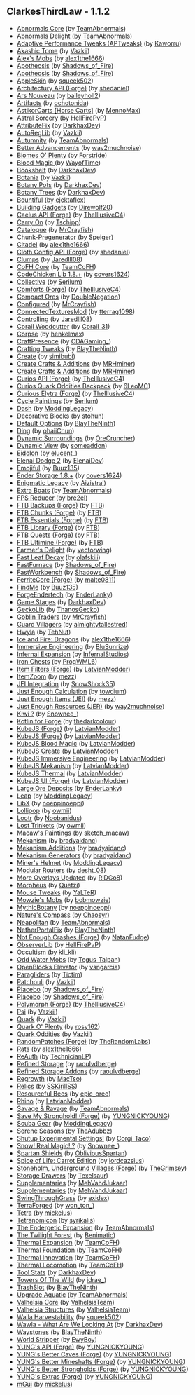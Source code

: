 ## ClarkesThirdLaw - 1.1.2
- [Abnormals Core](https://www.curseforge.com/minecraft/mc-mods/abnormals-core) (by [TeamAbnormals](https://www.curseforge.com/members/teamabnormals/projects))
- [Abnormals Delight](https://www.curseforge.com/minecraft/mc-mods/abnormals-delight) (by [TeamAbnormals](https://www.curseforge.com/members/teamabnormals/projects))
- [Adaptive Performance Tweaks (APTweaks)](https://www.curseforge.com/minecraft/mc-mods/adaptive-performance-tweaks) (by [Kaworru](https://www.curseforge.com/members/kaworru/projects))
- [Akashic Tome](https://www.curseforge.com/minecraft/mc-mods/akashic-tome) (by [Vazkii](https://www.curseforge.com/members/vazkii/projects))
- [Alex's Mobs](https://www.curseforge.com/minecraft/mc-mods/alexs-mobs) (by [alex1the1666](https://www.curseforge.com/members/alex1the1666/projects))
- [Apotheosis](https://www.curseforge.com/minecraft/mc-mods/apotheosis) (by [Shadows_of_Fire](https://www.curseforge.com/members/shadows_of_fire/projects))
- [Apotheosis](https://www.curseforge.com/minecraft/mc-mods/apotheosis) (by [Shadows_of_Fire](https://www.curseforge.com/members/shadows_of_fire/projects))
- [AppleSkin](https://www.curseforge.com/minecraft/mc-mods/appleskin) (by [squeek502](https://www.curseforge.com/members/squeek502/projects))
- [Architectury API (Forge)](https://www.curseforge.com/minecraft/mc-mods/architectury-forge) (by [shedaniel](https://www.curseforge.com/members/shedaniel/projects))
- [Ars Nouveau](https://www.curseforge.com/minecraft/mc-mods/ars-nouveau) (by [baileyholl2](https://www.curseforge.com/members/baileyholl2/projects))
- [Artifacts](https://www.curseforge.com/minecraft/mc-mods/artifacts) (by [ochotonida](https://www.curseforge.com/members/ochotonida/projects))
- [AstikorCarts [Horse Carts]](https://www.curseforge.com/minecraft/mc-mods/astikorcarts) (by [MennoMax](https://www.curseforge.com/members/mennomax/projects))
- [Astral Sorcery](https://www.curseforge.com/minecraft/mc-mods/astral-sorcery) (by [HellFirePvP](https://www.curseforge.com/members/hellfirepvp/projects))
- [AttributeFix](https://www.curseforge.com/minecraft/mc-mods/attributefix) (by [DarkhaxDev](https://www.curseforge.com/members/darkhaxdev/projects))
- [AutoRegLib](https://www.curseforge.com/minecraft/mc-mods/autoreglib) (by [Vazkii](https://www.curseforge.com/members/vazkii/projects))
- [Autumnity](https://www.curseforge.com/minecraft/mc-mods/autumnity) (by [TeamAbnormals](https://www.curseforge.com/members/teamabnormals/projects))
- [Better Advancements](https://www.curseforge.com/minecraft/mc-mods/better-advancements) (by [way2muchnoise](https://www.curseforge.com/members/way2muchnoise/projects))
- [Biomes O' Plenty](https://www.curseforge.com/minecraft/mc-mods/biomes-o-plenty) (by [Forstride](https://www.curseforge.com/members/forstride/projects))
- [Blood Magic ](https://www.curseforge.com/minecraft/mc-mods/blood-magic) (by [WayofTime](https://www.curseforge.com/members/wayoftime/projects))
- [Bookshelf](https://www.curseforge.com/minecraft/mc-mods/bookshelf) (by [DarkhaxDev](https://www.curseforge.com/members/darkhaxdev/projects))
- [Botania](https://www.curseforge.com/minecraft/mc-mods/botania) (by [Vazkii](https://www.curseforge.com/members/vazkii/projects))
- [Botany Pots](https://www.curseforge.com/minecraft/mc-mods/botany-pots) (by [DarkhaxDev](https://www.curseforge.com/members/darkhaxdev/projects))
- [Botany Trees](https://www.curseforge.com/minecraft/mc-mods/botany-trees) (by [DarkhaxDev](https://www.curseforge.com/members/darkhaxdev/projects))
- [Bountiful](https://www.curseforge.com/minecraft/mc-mods/bountiful) (by [ejektaflex](https://www.curseforge.com/members/ejektaflex/projects))
- [Building Gadgets](https://www.curseforge.com/minecraft/mc-mods/building-gadgets) (by [Direwolf20](https://www.curseforge.com/members/direwolf20/projects))
- [Caelus API (Forge)](https://www.curseforge.com/minecraft/mc-mods/caelus) (by [TheIllusiveC4](https://www.curseforge.com/members/theillusivec4/projects))
- [Carry On](https://www.curseforge.com/minecraft/mc-mods/carry-on) (by [Tschipp](https://www.curseforge.com/members/tschipp/projects))
- [Catalogue](https://www.curseforge.com/minecraft/mc-mods/catalogue) (by [MrCrayfish](https://www.curseforge.com/members/mrcrayfish/projects))
- [Chunk-Pregenerator](https://www.curseforge.com/minecraft/mc-mods/chunkpregenerator) (by [Speiger](https://www.curseforge.com/members/speiger/projects))
- [Citadel](https://www.curseforge.com/minecraft/mc-mods/citadel) (by [alex1the1666](https://www.curseforge.com/members/alex1the1666/projects))
- [Cloth Config API (Forge)](https://www.curseforge.com/minecraft/mc-mods/cloth-config-forge) (by [shedaniel](https://www.curseforge.com/members/shedaniel/projects))
- [Clumps](https://www.curseforge.com/minecraft/mc-mods/clumps) (by [Jaredlll08](https://www.curseforge.com/members/jaredlll08/projects))
- [CoFH Core](https://www.curseforge.com/minecraft/mc-mods/cofh-core) (by [TeamCoFH](https://www.curseforge.com/members/teamcofh/projects))
- [CodeChicken Lib 1.8.+](https://www.curseforge.com/minecraft/mc-mods/codechicken-lib-1-8) (by [covers1624](https://www.curseforge.com/members/covers1624/projects))
- [Collective](https://www.curseforge.com/minecraft/mc-mods/collective) (by [Serilum](https://www.curseforge.com/members/serilum/projects))
- [Comforts (Forge)](https://www.curseforge.com/minecraft/mc-mods/comforts) (by [TheIllusiveC4](https://www.curseforge.com/members/theillusivec4/projects))
- [Compact Ores](https://www.curseforge.com/minecraft/mc-mods/compact-ores) (by [DoubleNegation](https://www.curseforge.com/members/doublenegation/projects))
- [Configured](https://www.curseforge.com/minecraft/mc-mods/configured) (by [MrCrayfish](https://www.curseforge.com/members/mrcrayfish/projects))
- [ConnectedTexturesMod](https://www.curseforge.com/minecraft/mc-mods/ctm) (by [tterrag1098](https://www.curseforge.com/members/tterrag1098/projects))
- [Controlling](https://www.curseforge.com/minecraft/mc-mods/controlling) (by [Jaredlll08](https://www.curseforge.com/members/jaredlll08/projects))
- [Corail Woodcutter](https://www.curseforge.com/minecraft/mc-mods/corail-woodcutter) (by [Corail_31](https://www.curseforge.com/members/corail_31/projects))
- [Corpse](https://www.curseforge.com/minecraft/mc-mods/corpse) (by [henkelmax](https://www.curseforge.com/members/henkelmax/projects))
- [CraftPresence](https://www.curseforge.com/minecraft/mc-mods/craftpresence) (by [CDAGaming_](https://www.curseforge.com/members/cdagaming_/projects))
- [Crafting Tweaks](https://www.curseforge.com/minecraft/mc-mods/crafting-tweaks) (by [BlayTheNinth](https://www.curseforge.com/members/blaytheninth/projects))
- [Create](https://www.curseforge.com/minecraft/mc-mods/create) (by [simibubi](https://www.curseforge.com/members/simibubi/projects))
- [Create Crafts & Additions](https://www.curseforge.com/minecraft/mc-mods/createaddition) (by [MRHminer](https://www.curseforge.com/members/mrhminer/projects))
- [Create Crafts & Additions](https://www.curseforge.com/minecraft/mc-mods/createaddition) (by [MRHminer](https://www.curseforge.com/members/mrhminer/projects))
- [Curios API (Forge)](https://www.curseforge.com/minecraft/mc-mods/curios) (by [TheIllusiveC4](https://www.curseforge.com/members/theillusivec4/projects))
- [Curios Quark Oddities Backpack](https://www.curseforge.com/minecraft/mc-mods/curios-quark-oddities-backpack) (by [6LeoMC](https://www.curseforge.com/members/6leomc/projects))
- [Curious Elytra (Forge)](https://www.curseforge.com/minecraft/mc-mods/curious-elytra) (by [TheIllusiveC4](https://www.curseforge.com/members/theillusivec4/projects))
- [Cycle Paintings](https://www.curseforge.com/minecraft/mc-mods/cycle-paintings) (by [Serilum](https://www.curseforge.com/members/serilum/projects))
- [Dash](https://www.curseforge.com/minecraft/mc-mods/dash) (by [ModdingLegacy](https://www.curseforge.com/members/moddinglegacy/projects))
- [Decorative Blocks](https://www.curseforge.com/minecraft/mc-mods/decorative-blocks) (by [stohun](https://www.curseforge.com/members/stohun/projects))
- [Default Options](https://www.curseforge.com/minecraft/mc-mods/default-options) (by [BlayTheNinth](https://www.curseforge.com/members/blaytheninth/projects))
- [Ding](https://www.curseforge.com/minecraft/mc-mods/ding) (by [ohaiiChun](https://www.curseforge.com/members/ohaiichun/projects))
- [Dynamic Surroundings](https://www.curseforge.com/minecraft/mc-mods/dynamic-surroundings) (by [OreCruncher](https://www.curseforge.com/members/orecruncher/projects))
- [Dynamic View](https://www.curseforge.com/minecraft/mc-mods/dynamic-view) (by [someaddon](https://www.curseforge.com/members/someaddon/projects))
- [Eidolon](https://www.curseforge.com/minecraft/mc-mods/eidolon) (by [elucent_](https://www.curseforge.com/members/elucent_/projects))
- [Elenai Dodge 2](https://www.curseforge.com/minecraft/mc-mods/elenai-dodge-2) (by [ElenaiDev](https://www.curseforge.com/members/elenaidev/projects))
- [Emojiful](https://www.curseforge.com/minecraft/mc-mods/emojiful) (by [Buuz135](https://www.curseforge.com/members/buuz135/projects))
- [Ender Storage 1.8.+](https://www.curseforge.com/minecraft/mc-mods/ender-storage-1-8) (by [covers1624](https://www.curseforge.com/members/covers1624/projects))
- [Enigmatic Legacy](https://www.curseforge.com/minecraft/mc-mods/enigmatic-legacy) (by [Aizistral](https://www.curseforge.com/members/aizistral/projects))
- [Extra Boats](https://www.curseforge.com/minecraft/mc-mods/extra-boats) (by [TeamAbnormals](https://www.curseforge.com/members/teamabnormals/projects))
- [FPS Reducer](https://www.curseforge.com/minecraft/mc-mods/fps-reducer) (by [bre2el](https://www.curseforge.com/members/bre2el/projects))
- [FTB Backups (Forge)](https://www.curseforge.com/minecraft/mc-mods/ftb-backups-forge) (by [FTB](https://www.curseforge.com/members/ftb/projects))
- [FTB Chunks (Forge)](https://www.curseforge.com/minecraft/mc-mods/ftb-chunks-forge) (by [FTB](https://www.curseforge.com/members/ftb/projects))
- [FTB Essentials (Forge)](https://www.curseforge.com/minecraft/mc-mods/ftb-essentials-forge) (by [FTB](https://www.curseforge.com/members/ftb/projects))
- [FTB Library (Forge)](https://www.curseforge.com/minecraft/mc-mods/ftb-library-forge) (by [FTB](https://www.curseforge.com/members/ftb/projects))
- [FTB Quests (Forge)](https://www.curseforge.com/minecraft/mc-mods/ftb-quests-forge) (by [FTB](https://www.curseforge.com/members/ftb/projects))
- [FTB Ultimine (Forge)](https://www.curseforge.com/minecraft/mc-mods/ftb-ultimine-forge) (by [FTB](https://www.curseforge.com/members/ftb/projects))
- [Farmer's Delight](https://www.curseforge.com/minecraft/mc-mods/farmers-delight) (by [vectorwing](https://www.curseforge.com/members/vectorwing/projects))
- [Fast Leaf Decay](https://www.curseforge.com/minecraft/mc-mods/fast-leaf-decay) (by [olafskiii](https://www.curseforge.com/members/olafskiii/projects))
- [FastFurnace](https://www.curseforge.com/minecraft/mc-mods/fastfurnace) (by [Shadows_of_Fire](https://www.curseforge.com/members/shadows_of_fire/projects))
- [FastWorkbench](https://www.curseforge.com/minecraft/mc-mods/fastworkbench) (by [Shadows_of_Fire](https://www.curseforge.com/members/shadows_of_fire/projects))
- [FerriteCore (Forge)](https://www.curseforge.com/minecraft/mc-mods/ferritecore) (by [malte0811](https://www.curseforge.com/members/malte0811/projects))
- [FindMe](https://www.curseforge.com/minecraft/mc-mods/findme) (by [Buuz135](https://www.curseforge.com/members/buuz135/projects))
- [ForgeEndertech](https://www.curseforge.com/minecraft/mc-mods/forgeendertech) (by [EnderLanky](https://www.curseforge.com/members/enderlanky/projects))
- [Game Stages](https://www.curseforge.com/minecraft/mc-mods/game-stages) (by [DarkhaxDev](https://www.curseforge.com/members/darkhaxdev/projects))
- [GeckoLib](https://www.curseforge.com/minecraft/mc-mods/geckolib) (by [ThanosGecko](https://www.curseforge.com/members/thanosgecko/projects))
- [Goblin Traders](https://www.curseforge.com/minecraft/mc-mods/goblin-traders) (by [MrCrayfish](https://www.curseforge.com/members/mrcrayfish/projects))
- [Guard Villagers](https://www.curseforge.com/minecraft/mc-mods/guard-villagers) (by [almightytallestred](https://www.curseforge.com/members/almightytallestred/projects))
- [Hwyla](https://www.curseforge.com/minecraft/mc-mods/hwyla) (by [TehNut](https://www.curseforge.com/members/tehnut/projects))
- [Ice and Fire: Dragons](https://www.curseforge.com/minecraft/mc-mods/ice-and-fire-dragons) (by [alex1the1666](https://www.curseforge.com/members/alex1the1666/projects))
- [Immersive Engineering](https://www.curseforge.com/minecraft/mc-mods/immersive-engineering) (by [BluSunrize](https://www.curseforge.com/members/blusunrize/projects))
- [Infernal Expansion](https://www.curseforge.com/minecraft/mc-mods/infernal-expansion) (by [InfernalStudios](https://www.curseforge.com/members/infernalstudios/projects))
- [Iron Chests](https://www.curseforge.com/minecraft/mc-mods/iron-chests) (by [ProgWML6](https://www.curseforge.com/members/progwml6/projects))
- [Item Filters (Forge)](https://www.curseforge.com/minecraft/mc-mods/item-filters-forge) (by [LatvianModder](https://www.curseforge.com/members/latvianmodder/projects))
- [ItemZoom](https://www.curseforge.com/minecraft/mc-mods/itemzoom) (by [mezz](https://www.curseforge.com/members/mezz/projects))
- [JEI Integration](https://www.curseforge.com/minecraft/mc-mods/jei-integration) (by [SnowShock35](https://www.curseforge.com/members/snowshock35/projects))
- [Just Enough Calculation](https://www.curseforge.com/minecraft/mc-mods/just-enough-calculation) (by [towdium](https://www.curseforge.com/members/towdium/projects))
- [Just Enough Items (JEI)](https://www.curseforge.com/minecraft/mc-mods/jei) (by [mezz](https://www.curseforge.com/members/mezz/projects))
- [Just Enough Resources (JER)](https://www.curseforge.com/minecraft/mc-mods/just-enough-resources-jer) (by [way2muchnoise](https://www.curseforge.com/members/way2muchnoise/projects))
- [Kiwi ?](https://www.curseforge.com/minecraft/mc-mods/kiwi) (by [Snownee_](https://www.curseforge.com/members/snownee_/projects))
- [Kotlin for Forge](https://www.curseforge.com/minecraft/mc-mods/kotlin-for-forge) (by [thedarkcolour](https://www.curseforge.com/members/thedarkcolour/projects))
- [KubeJS (Forge)](https://www.curseforge.com/minecraft/mc-mods/kubejs-forge) (by [LatvianModder](https://www.curseforge.com/members/latvianmodder/projects))
- [KubeJS (Forge)](https://www.curseforge.com/minecraft/mc-mods/kubejs-forge) (by [LatvianModder](https://www.curseforge.com/members/latvianmodder/projects))
- [KubeJS Blood Magic](https://www.curseforge.com/minecraft/mc-mods/kubejs-blood-magic) (by [LatvianModder](https://www.curseforge.com/members/latvianmodder/projects))
- [KubeJS Create](https://www.curseforge.com/minecraft/mc-mods/kubejs-create) (by [LatvianModder](https://www.curseforge.com/members/latvianmodder/projects))
- [KubeJS Immersive Engineering](https://www.curseforge.com/minecraft/mc-mods/kubejs-immersive-engineering) (by [LatvianModder](https://www.curseforge.com/members/latvianmodder/projects))
- [KubeJS Mekanism](https://www.curseforge.com/minecraft/mc-mods/kubejs-mekanism) (by [LatvianModder](https://www.curseforge.com/members/latvianmodder/projects))
- [KubeJS Thermal](https://www.curseforge.com/minecraft/mc-mods/kubejs-thermal) (by [LatvianModder](https://www.curseforge.com/members/latvianmodder/projects))
- [KubeJS UI (Forge)](https://www.curseforge.com/minecraft/mc-mods/kubejs-ui-forge) (by [LatvianModder](https://www.curseforge.com/members/latvianmodder/projects))
- [Large Ore Deposits](https://www.curseforge.com/minecraft/mc-mods/large-ore-deposits) (by [EnderLanky](https://www.curseforge.com/members/enderlanky/projects))
- [Leap](https://www.curseforge.com/minecraft/mc-mods/leap) (by [ModdingLegacy](https://www.curseforge.com/members/moddinglegacy/projects))
- [LibX](https://www.curseforge.com/minecraft/mc-mods/libx) (by [noeppinoeppi](https://www.curseforge.com/members/noeppinoeppi/projects))
- [Lollipop](https://www.curseforge.com/minecraft/mc-mods/lollipop) (by [owmii](https://www.curseforge.com/members/owmii/projects))
- [Lootr](https://www.curseforge.com/minecraft/mc-mods/lootr) (by [Noobanidus](https://www.curseforge.com/members/noobanidus/projects))
- [Lost Trinkets](https://www.curseforge.com/minecraft/mc-mods/lost-trinkets) (by [owmii](https://www.curseforge.com/members/owmii/projects))
- [Macaw's Paintings](https://www.curseforge.com/minecraft/mc-mods/macaws-paintings) (by [sketch_macaw](https://www.curseforge.com/members/sketch_macaw/projects))
- [Mekanism](https://www.curseforge.com/minecraft/mc-mods/mekanism) (by [bradyaidanc](https://www.curseforge.com/members/bradyaidanc/projects))
- [Mekanism Additions](https://www.curseforge.com/minecraft/mc-mods/mekanism-additions) (by [bradyaidanc](https://www.curseforge.com/members/bradyaidanc/projects))
- [Mekanism Generators](https://www.curseforge.com/minecraft/mc-mods/mekanism-generators) (by [bradyaidanc](https://www.curseforge.com/members/bradyaidanc/projects))
- [Miner's Helmet](https://www.curseforge.com/minecraft/mc-mods/miners-helmet) (by [ModdingLegacy](https://www.curseforge.com/members/moddinglegacy/projects))
- [Modular Routers](https://www.curseforge.com/minecraft/mc-mods/modular-routers) (by [desht_08](https://www.curseforge.com/members/desht_08/projects))
- [More Overlays Updated](https://www.curseforge.com/minecraft/mc-mods/more-overlays-updated) (by [RiDGo8](https://www.curseforge.com/members/ridgo8/projects))
- [Morpheus](https://www.curseforge.com/minecraft/mc-mods/morpheus) (by [Quetzi](https://www.curseforge.com/members/quetzi/projects))
- [Mouse Tweaks](https://www.curseforge.com/minecraft/mc-mods/mouse-tweaks) (by [YaLTeR](https://www.curseforge.com/members/yalter/projects))
- [Mowzie's Mobs](https://www.curseforge.com/minecraft/mc-mods/mowzies-mobs) (by [bobmowzie](https://www.curseforge.com/members/bobmowzie/projects))
- [MythicBotany](https://www.curseforge.com/minecraft/mc-mods/mythicbotany) (by [noeppinoeppi](https://www.curseforge.com/members/noeppinoeppi/projects))
- [Nature's Compass](https://www.curseforge.com/minecraft/mc-mods/natures-compass) (by [Chaosyr](https://www.curseforge.com/members/chaosyr/projects))
- [Neapolitan](https://www.curseforge.com/minecraft/mc-mods/neapolitan) (by [TeamAbnormals](https://www.curseforge.com/members/teamabnormals/projects))
- [NetherPortalFix](https://www.curseforge.com/minecraft/mc-mods/netherportalfix) (by [BlayTheNinth](https://www.curseforge.com/members/blaytheninth/projects))
- [Not Enough Crashes (Forge)](https://www.curseforge.com/minecraft/mc-mods/not-enough-crashes-forge) (by [NatanFudge](https://www.curseforge.com/members/natanfudge/projects))
- [ObserverLib](https://www.curseforge.com/minecraft/mc-mods/observerlib) (by [HellFirePvP](https://www.curseforge.com/members/hellfirepvp/projects))
- [Occultism](https://www.curseforge.com/minecraft/mc-mods/occultism) (by [kli_kli](https://www.curseforge.com/members/kli_kli/projects))
- [Odd Water Mobs](https://www.curseforge.com/minecraft/mc-mods/odd-water-mobs) (by [Tegus_Talpan](https://www.curseforge.com/members/tegus_talpan/projects))
- [OpenBlocks Elevator](https://www.curseforge.com/minecraft/mc-mods/openblocks-elevator) (by [vsngarcia](https://www.curseforge.com/members/vsngarcia/projects))
- [Paragliders](https://www.curseforge.com/minecraft/mc-mods/paragliders) (by [Tictim](https://www.curseforge.com/members/tictim/projects))
- [Patchouli](https://www.curseforge.com/minecraft/mc-mods/patchouli) (by [Vazkii](https://www.curseforge.com/members/vazkii/projects))
- [Placebo](https://www.curseforge.com/minecraft/mc-mods/placebo) (by [Shadows_of_Fire](https://www.curseforge.com/members/shadows_of_fire/projects))
- [Placebo](https://www.curseforge.com/minecraft/mc-mods/placebo) (by [Shadows_of_Fire](https://www.curseforge.com/members/shadows_of_fire/projects))
- [Polymorph (Forge)](https://www.curseforge.com/minecraft/mc-mods/polymorph) (by [TheIllusiveC4](https://www.curseforge.com/members/theillusivec4/projects))
- [Psi](https://www.curseforge.com/minecraft/mc-mods/psi) (by [Vazkii](https://www.curseforge.com/members/vazkii/projects))
- [Quark](https://www.curseforge.com/minecraft/mc-mods/quark) (by [Vazkii](https://www.curseforge.com/members/vazkii/projects))
- [Quark O' Plenty](https://www.curseforge.com/minecraft/mc-mods/quark-o-plenty) (by [rosy162](https://www.curseforge.com/members/rosy162/projects))
- [Quark Oddities](https://www.curseforge.com/minecraft/mc-mods/quark-oddities) (by [Vazkii](https://www.curseforge.com/members/vazkii/projects))
- [RandomPatches (Forge)](https://www.curseforge.com/minecraft/mc-mods/randompatches-forge) (by [TheRandomLabs](https://www.curseforge.com/members/therandomlabs/projects))
- [Rats](https://www.curseforge.com/minecraft/mc-mods/rats) (by [alex1the1666](https://www.curseforge.com/members/alex1the1666/projects))
- [ReAuth](https://www.curseforge.com/minecraft/mc-mods/reauth) (by [TechnicianLP](https://www.curseforge.com/members/technicianlp/projects))
- [Refined Storage](https://www.curseforge.com/minecraft/mc-mods/refined-storage) (by [raoulvdberge](https://www.curseforge.com/members/raoulvdberge/projects))
- [Refined Storage Addons](https://www.curseforge.com/minecraft/mc-mods/refined-storage-addons) (by [raoulvdberge](https://www.curseforge.com/members/raoulvdberge/projects))
- [Regrowth](https://www.curseforge.com/minecraft/mc-mods/regrowth) (by [MacTso](https://www.curseforge.com/members/mactso/projects))
- [Relics](https://www.curseforge.com/minecraft/mc-mods/relics-mod) (by [SSKirillSS](https://www.curseforge.com/members/sskirillss/projects))
- [Resourceful Bees](https://www.curseforge.com/minecraft/mc-mods/resourceful-bees) (by [epic_oreo](https://www.curseforge.com/members/epic_oreo/projects))
- [Rhino](https://www.curseforge.com/minecraft/mc-mods/rhino) (by [LatvianModder](https://www.curseforge.com/members/latvianmodder/projects))
- [Savage & Ravage](https://www.curseforge.com/minecraft/mc-mods/savage-and-ravage) (by [TeamAbnormals](https://www.curseforge.com/members/teamabnormals/projects))
- [Save My Stronghold! (Forge)](https://www.curseforge.com/minecraft/mc-mods/save-my-stronghold) (by [YUNGNICKYOUNG](https://www.curseforge.com/members/yungnickyoung/projects))
- [Scuba Gear](https://www.curseforge.com/minecraft/mc-mods/scuba-gear) (by [ModdingLegacy](https://www.curseforge.com/members/moddinglegacy/projects))
- [Serene Seasons](https://www.curseforge.com/minecraft/mc-mods/serene-seasons) (by [TheAdubbz](https://www.curseforge.com/members/theadubbz/projects))
- [Shutup Experimental Settings!](https://www.curseforge.com/minecraft/mc-mods/shutup-experimental-settings) (by [Corgi_Taco](https://www.curseforge.com/members/corgi_taco/projects))
- [Snow! Real Magic! ?](https://www.curseforge.com/minecraft/mc-mods/snow-real-magic) (by [Snownee_](https://www.curseforge.com/members/snownee_/projects))
- [Spartan Shields](https://www.curseforge.com/minecraft/mc-mods/spartan-shields) (by [ObliviousSpartan](https://www.curseforge.com/members/obliviousspartan/projects))
- [Spice of Life: Carrot Edition](https://www.curseforge.com/minecraft/mc-mods/spice-of-life-carrot-edition) (by [lordcazsius](https://www.curseforge.com/members/lordcazsius/projects))
- [Stoneholm, Underground Villages (Forge)](https://www.curseforge.com/minecraft/mc-mods/stoneholm-forge) (by [TheGrimsey](https://www.curseforge.com/members/thegrimsey/projects))
- [Storage Drawers](https://www.curseforge.com/minecraft/mc-mods/storage-drawers) (by [Texelsaur](https://www.curseforge.com/members/texelsaur/projects))
- [Supplementaries](https://www.curseforge.com/minecraft/mc-mods/supplementaries) (by [MehVahdJukaar](https://www.curseforge.com/members/mehvahdjukaar/projects))
- [Supplementaries](https://www.curseforge.com/minecraft/mc-mods/supplementaries) (by [MehVahdJukaar](https://www.curseforge.com/members/mehvahdjukaar/projects))
- [SwingThroughGrass](https://www.curseforge.com/minecraft/mc-mods/swingthroughgrass) (by [exidex](https://www.curseforge.com/members/exidex/projects))
- [TerraForged](https://www.curseforge.com/minecraft/mc-mods/terraforged) (by [won_ton_](https://www.curseforge.com/members/won_ton_/projects))
- [Tetra](https://www.curseforge.com/minecraft/mc-mods/tetra) (by [mickelus](https://www.curseforge.com/members/mickelus/projects))
- [Tetranomicon](https://www.curseforge.com/minecraft/mc-mods/tetranomicon) (by [syrikalis](https://www.curseforge.com/members/syrikalis/projects))
- [The Endergetic Expansion](https://www.curseforge.com/minecraft/mc-mods/endergetic) (by [TeamAbnormals](https://www.curseforge.com/members/teamabnormals/projects))
- [The Twilight Forest](https://www.curseforge.com/minecraft/mc-mods/the-twilight-forest) (by [Benimatic](https://www.curseforge.com/members/benimatic/projects))
- [Thermal Expansion](https://www.curseforge.com/minecraft/mc-mods/thermal-expansion) (by [TeamCoFH](https://www.curseforge.com/members/teamcofh/projects))
- [Thermal Foundation](https://www.curseforge.com/minecraft/mc-mods/thermal-foundation) (by [TeamCoFH](https://www.curseforge.com/members/teamcofh/projects))
- [Thermal Innovation](https://www.curseforge.com/minecraft/mc-mods/thermal-innovation) (by [TeamCoFH](https://www.curseforge.com/members/teamcofh/projects))
- [Thermal Locomotion](https://www.curseforge.com/minecraft/mc-mods/thermal-locomotion) (by [TeamCoFH](https://www.curseforge.com/members/teamcofh/projects))
- [Tool Stats](https://www.curseforge.com/minecraft/mc-mods/tool-stats) (by [DarkhaxDev](https://www.curseforge.com/members/darkhaxdev/projects))
- [Towers Of The Wild](https://www.curseforge.com/minecraft/mc-mods/towers-of-the-wild) (by [idrae_](https://www.curseforge.com/members/idrae_/projects))
- [TrashSlot](https://www.curseforge.com/minecraft/mc-mods/trashslot) (by [BlayTheNinth](https://www.curseforge.com/members/blaytheninth/projects))
- [Upgrade Aquatic](https://www.curseforge.com/minecraft/mc-mods/upgrade-aquatic) (by [TeamAbnormals](https://www.curseforge.com/members/teamabnormals/projects))
- [Valhelsia Core](https://www.curseforge.com/minecraft/mc-mods/valhelsia-core) (by [ValhelsiaTeam](https://www.curseforge.com/members/valhelsiateam/projects))
- [Valhelsia Structures](https://www.curseforge.com/minecraft/mc-mods/valhelsia-structures) (by [ValhelsiaTeam](https://www.curseforge.com/members/valhelsiateam/projects))
- [Waila Harvestability](https://www.curseforge.com/minecraft/mc-mods/waila-harvestability) (by [squeek502](https://www.curseforge.com/members/squeek502/projects))
- [Wawla - What Are We Looking At](https://www.curseforge.com/minecraft/mc-mods/wawla) (by [DarkhaxDev](https://www.curseforge.com/members/darkhaxdev/projects))
- [Waystones](https://www.curseforge.com/minecraft/mc-mods/waystones) (by [BlayTheNinth](https://www.curseforge.com/members/blaytheninth/projects))
- [World Stripper](https://www.curseforge.com/minecraft/mc-mods/world-stripper) (by [EwyBoy](https://www.curseforge.com/members/ewyboy/projects))
- [YUNG's API (Forge)](https://www.curseforge.com/minecraft/mc-mods/yungs-api) (by [YUNGNICKYOUNG](https://www.curseforge.com/members/yungnickyoung/projects))
- [YUNG's Better Caves (Forge)](https://www.curseforge.com/minecraft/mc-mods/yungs-better-caves) (by [YUNGNICKYOUNG](https://www.curseforge.com/members/yungnickyoung/projects))
- [YUNG's Better Mineshafts (Forge)](https://www.curseforge.com/minecraft/mc-mods/yungs-better-mineshafts-forge) (by [YUNGNICKYOUNG](https://www.curseforge.com/members/yungnickyoung/projects))
- [YUNG's Better Strongholds (Forge)](https://www.curseforge.com/minecraft/mc-mods/yungs-better-strongholds) (by [YUNGNICKYOUNG](https://www.curseforge.com/members/yungnickyoung/projects))
- [YUNG's Extras (Forge)](https://www.curseforge.com/minecraft/mc-mods/yungs-extras) (by [YUNGNICKYOUNG](https://www.curseforge.com/members/yungnickyoung/projects))
- [mGui](https://www.curseforge.com/minecraft/mc-mods/mgui) (by [mickelus](https://www.curseforge.com/members/mickelus/projects))
